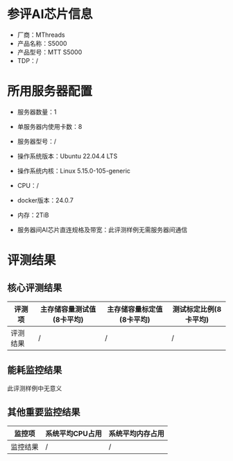 # 参评AI芯片信息

* 厂商：MThreads
* 产品名称：S5000
* 产品型号：MTT S5000
* TDP：/

# 所用服务器配置

* 服务器数量：1


* 单服务器内使用卡数：8
* 服务器型号：/
* 操作系统版本：Ubuntu 22.04.4 LTS
* 操作系统内核：Linux 5.15.0-105-generic
* CPU：/
* docker版本：24.0.7
* 内存：2TiB
* 服务器间AI芯片直连规格及带宽：此评测样例无需服务器间通信

# 评测结果

## 核心评测结果

| 评测项  | 主存储容量测试值(8卡平均)    | 主存储容量标定值(8卡平均) | 测试标定比例(8卡平均) |
| ---- | ----------------- | -------------- | ------------ |
| 评测结果 | /   | /       | /        |

## 能耗监控结果

此评测样例中无意义

## 其他重要监控结果

| 监控项  | 系统平均CPU占用 | 系统平均内存占用 |
| ---- | --------- | -------- |
| 监控结果 | /    | /   |
